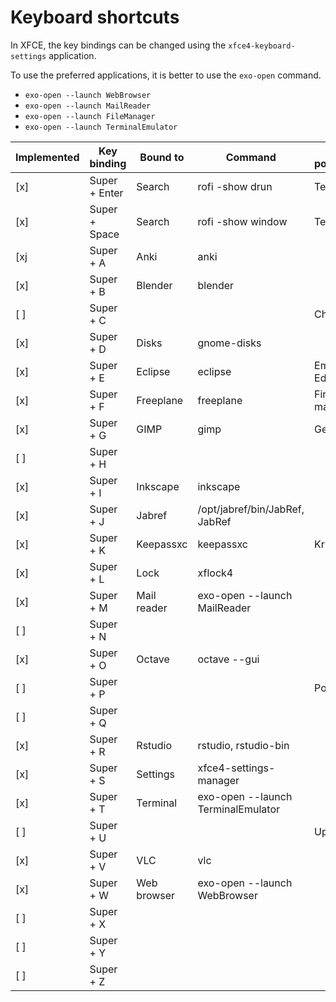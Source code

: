 # Keyboard shortcuts

In XFCE, the key bindings can be changed using the `xfce4-keyboard-settings` application.

To use the preferred applications, it is better to use the `exo-open` command.

* `exo-open --launch WebBrowser`
* `exo-open --launch MailReader`
* `exo-open --launch FileManager`
* `exo-open --launch TerminalEmulator`

| Implemented | Key binding   | Bound to    | Command                            | Other possibilities   |
| ----------- | -----------   | ----------- | -------                            | -------------------   |
| [x]         | Super + Enter | Search      | rofi -show drun                    | Terminal              |
| [x]         | Super + Space | Search      | rofi -show window                  | Terminal              |
| [xj         | Super + A     | Anki        | anki                               |                       |
| [x]         | Super + B     | Blender     | blender                            |                       |
| [ ]         | Super + C     |             |                                    | Chromium              |
| [x]         | Super + D     | Disks       | gnome-disks                        |                       |
| [x]         | Super + E     | Eclipse     | eclipse                            | Emacs, Editor         |
| [x]         | Super + F     | Freeplane   | freeplane                          | Firefox, File manager |
| [x]         | Super + G     | GIMP        | gimp                               | Geogebra              |
| [ ]         | Super + H     |             |                                    |                       |
| [x]         | Super + I     | Inkscape    | inkscape                           |                       |
| [x]         | Super + J     | Jabref      | /opt/jabref/bin/JabRef, JabRef     |                       |
| [x]         | Super + K     | Keepassxc   | keepassxc                          | Krita                 |
| [x]         | Super + L     | Lock        | xflock4                            |                       |
| [x]         | Super + M     | Mail reader | exo-open --launch MailReader       |                       |
| [ ]         | Super + N     |             |                                    |                       |
| [x]         | Super + O     | Octave      | octave --gui                       |                       |
| [ ]         | Super + P     |             |                                    | Power off             |
| [ ]         | Super + Q     |             |                                    |                       |
| [x]         | Super + R     | Rstudio     | rstudio, rstudio-bin               |                       |
| [x]         | Super + S     | Settings    | xfce4-settings-manager             |                       |
| [x]         | Super + T     | Terminal    | exo-open --launch TerminalEmulator |                       |
| [ ]         | Super + U     |             |                                    | Update                |
| [x]         | Super + V     | VLC         | vlc                                |                       |
| [x]         | Super + W     | Web browser | exo-open --launch WebBrowser       |                       |
| [ ]         | Super + X     |             |                                    |                       |
| [ ]         | Super + Y     |             |                                    |                       |
| [ ]         | Super + Z     |             |                                    |                       |
